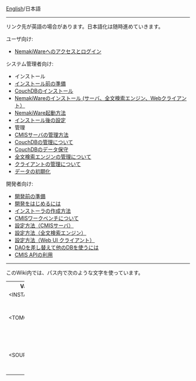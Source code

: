 [English](https://github.com/aegif/NemakiWare/wiki/Home)/日本語
***

リンク先が英語の場合があります。日本語化は随時進めていきます。

ユーザ向け:
* [NemakiWareへのアクセスとログイン](https://github.com/aegif/NemakiWare/wiki/NemakiWare%E3%81%B8%E3%81%AE%E6%8E%A5%E7%B6%9A)

システム管理者向け:
* インストール
 * [インストール前の準備](https://github.com/aegif/NemakiWare/wiki/%E3%82%A4%E3%83%B3%E3%82%B9%E3%83%88%E3%83%BC%E3%83%AB%E5%89%8D%E3%81%AE%E6%BA%96%E5%82%99)
 * [CouchDBのインストール](https://github.com/NemakiWare/NemakiWare/wiki/Install-CouchDB)
 * [NemakiWareのインストール (サーバ、全文検索エンジン、Webクライアント）](https://github.com/aegif/NemakiWare/wiki/NemakiWare%E3%81%AE%E3%82%A4%E3%83%B3%E3%82%B9%E3%83%88%E3%83%BC%E3%83%AB)
 * [NemakiWare起動方法](https://github.com/aegif/NemakiWare/wiki/NemakiWare%E8%B5%B7%E5%8B%95%E6%96%B9%E6%B3%95)
 * [インストール後の設定](https://github.com/aegif/NemakiWare/wiki/%E3%82%A4%E3%83%B3%E3%82%B9%E3%83%88%E3%83%BC%E3%83%AB%E5%BE%8C%E3%81%AE%E8%A8%AD%E5%AE%9A)
* 管理
 * [CMISサーバの管理方法](https://github.com/NemakiWare/NemakiWare/wiki/Administration-of-CMIS-server)
 * [CouchDBの管理について](https://github.com/NemakiWare/NemakiWare/wiki/Administration-of-CouchDB)
 * [CouchDBのデータ保守](https://github.com/NemakiWare/NemakiWare/wiki/Dump-or--load-with-CouchDB)
 * [全文検索エンジンの管理について](https://github.com/NemakiWare/NemakiWare/wiki/Administration-of-search-engine)
 * [クライアントの管理について](https://github.com/NemakiWare/NemakiWare/wiki/Administration-of-client)
 * [データの初期化](https://github.com/NemakiWare/NemakiWare/wiki/Data-initialization)

開発者向け:
* [開発前の準備](https://github.com/NemakiWare/NemakiWare/wiki/Prerequisites-for-development)
* [開発をはじめるには](https://github.com/NemakiWare/NemakiWare/wiki/Start-development)
* [インストーラの作成方法](https://github.com/NemakiWare/NemakiWare/wiki/Generate-an-installer)
* [CMISワークベンチについて](https://github.com/NemakiWare/NemakiWare/wiki/CMIS-Workbench%28Simple-client%29)
* [設定方法（CMISサーバ）](https://github.com/NemakiWare/NemakiWare/wiki/Configuration%28CMIS-server%29)
* [設定方法（全文検索エンジン）](https://github.com/NemakiWare/NemakiWare/wiki/Configuration%28search-engine%29)
* [設定方法（Web UI クライアント）](https://github.com/NemakiWare/NemakiWare/wiki/Configuration%28Client%29)
* [DAOを差し替えて他のDBを使うには](https://github.com/aegif/NemakiWare/wiki/Note-on-writing-another-DAO)
* [CMIS APIの利用](https://github.com/aegif/NemakiWare/wiki/CMIS-API-%E3%81%AE%E5%88%A9%E7%94%A8)

---
このWiki内では、パス内で次のような文字を使っています。

<table style="width:10%; border:0; font-size:1em;">
<tr><th>Variable</th><th>Description</th></tr>
<tr><td>&lt;INSTALL_PATH&gt;</td><td>インストーラのパス</td></tr>
<tr><td>&lt;TOMCAT_PATH&gt;</td><td>TOOMCATのインストールパス<br/> <br/>&lt;INSTALL_PATH&gt;/apache-tomcat-8.x.xx/ と同じ</td></tr>
<tr><td>&lt;SOURCE_PATH&gt;</td><td>ソースコードのルートパス。<br/>GitHubからクローンした場合は、NemakiWareフォルダの直下になります。</td></tr>
</table>